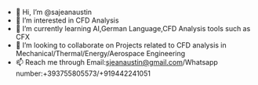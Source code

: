 - 👋 Hi, I’m @sajeanaustin
- 👀 I’m interested in CFD Analysis  
- 🌱 I’m currently learning AI,German Language,CFD Analysis tools such as CFX
- 💞️ I’m looking to collaborate on Projects related to CFD analysis in Mechanical/Thermal/Energy/Aerospace Engineering
- 📫 Reach me through Email:sjeanaustin@gmail.com/Whatsapp number:+393755805573/+919442241051

<!---
sajeanaustin1995/sajeanaustin1995 is a ✨ special ✨ repository because its `README.md` (this file) appears on your GitHub profile.
You can click the Preview link to take a look at your changes.
--->
